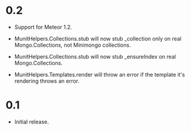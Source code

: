 # 0.2

* Support for Meteor 1.2.

* MunitHelpers.Collections.stub will now stub _collection only on real
  Mongo.Collections, not Minimongo collections.

* MunitHelpers.Collections.stub will now stub _ensureIndex on real
  Mongo.Collections.

* MunitHelpers.Templates.render will throw an error if the template it's
  rendering throws an error.

# 0.1

* Initial release.
